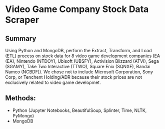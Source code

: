 # Video Game Company Stock Data Scraper

## Summary
Using Python and MongoDB, perform the Extract, Transform, and Load (ETL) process on stock data for 8 video game development companies (EA (EA), Nintendo (NTDOY), Ubisoft (UBSFY), Activision Blizzard (ATVI), Sega (SGAMY), Take Two Interactive (TTWO), Square Enix (SQNXF), Bandai Namco (NCBDF)). We chose not to include Microsoft Corporation, Sony Corp, or Tenchent Holding/ADR because their stock prices are not exclusively related to video game developmet. 

## Methods:
- Python (Jupyter Notebooks, BeautifulSoup, Splinter, Time, NLTK, PyMongo)
- MongoDB


